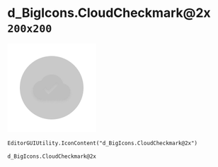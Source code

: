 # d_BigIcons.CloudCheckmark@2x `200x200`
<img src="/img/d_BigIcons.CloudCheckmark@2x.png" width=200 height=200>

``` CSharp
EditorGUIUtility.IconContent("d_BigIcons.CloudCheckmark@2x")
```
```
d_BigIcons.CloudCheckmark@2x
```
